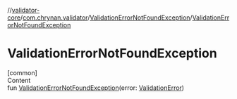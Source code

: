 //[validator-core](../../../index.md)/[com.chrynan.validator](../index.md)/[ValidationErrorNotFoundException](index.md)/[ValidationErrorNotFoundException](-validation-error-not-found-exception.md)



# ValidationErrorNotFoundException  
[common]  
Content  
fun [ValidationErrorNotFoundException](-validation-error-not-found-exception.md)(error: [ValidationError](../-validation-error/index.md))  



